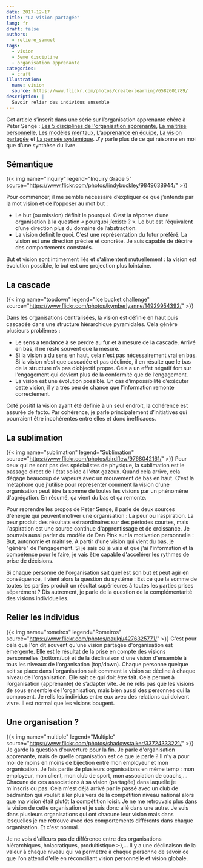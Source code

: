 ```yaml
---
date: 2017-12-17
title: "La vision partagée"
lang: fr
draft: false
authors:
  - retiere_samuel
tags:
  - vision
  - 5eme discipline
  - organisation apprenante
categories:
  - craft
illustration:
  name: vision
  source: https://www.flickr.com/photos/create-learning/6582601789/
description: |
  Savoir relier des individus ensemble
--- 
```

Cet article s’inscrit dans une série sur l’organisation apprenante chère à Peter Senge : [Les 5 disciplines de l'organisation apprenante], [La maitrise personnelle], [Les modèles mentaux], [L’apprenance en équipe], [La vision partagée] et [La pensée systémique].  J’y parle plus de ce qui raisonne en moi que d’une synthèse du livre.

## Sémantique
{{< img name="inquiry" legend="Inquiry Grade 5" source="https://www.flickr.com/photos/lindybuckley/9849638944/" >}}

Pour commencer, il me semble nécessaire d’expliquer ce que j’entends par la mot vision et de l’opposer au mot but :<br>
- Le but (ou mission) définit le pourquoi. C’est la réponse d’une organisation à la question « pourquoi j’existe ? ». Le but est l’équivalent d’une direction plus du domaine de l’abstraction.<br>
- La vision définit le quoi. C’est une représentation du futur préféré. La vision est une direction précise et concrète. Je suis capable de décrire des comportements constatés.

But et vision sont intimement liés et s'alimentent mutuellement : la vision est évolution possible, le but est une projection plus lointaine.

## La cascade
{{< img name="topdown" legend="Ice bucket challenge" source="https://www.flickr.com/photos/kymberlyanne/14929954392/" >}}

Dans les organisations centralisées, la vision est définie en haut puis cascadée dans une structure hiérarchique pyramidales. Cela génère plusieurs problèmes :<br>
- Le sens a tendance à se perdre au fur et à mesure de la cascade. Arrivé en bas, il ne reste souvent que la mesure.<br>
- Si la vision a du sens en haut, cela n’est pas nécessairement vrai en bas. Si la vision n’est que cascadée et pas déclinée, il en résulte que le bas de la structure n’a pas d’objectif propre. Cela a un effet négatif fort sur l’engagement qui devient plus de la conformité que de l’engagement.<br>
- La vision est une évolution possible. En cas d’impossibilité d’exécuter cette vision, il y a très peu de chance que l’information remonte correctement.

Côté positif la vision ayant été définie à un seul endroit, la cohérence est assurée de facto. Par cohérence, je parle principalement d’initiatives qui pourraient être incohérentes entre elles et donc inefficaces.

## La sublimation
{{< img name="sublimation" legend="Sublimation" source="https://www.flickr.com/photos/birdflew/9768042161/" >}}
Pour ceux qui ne sont pas des spécialistes de physique, la sublimation est le passage direct de l'état solide à l'état gazeux. Quand cela arrive, cela dégage beaucoup de vapeurs avec un mouvement de bas en haut. C'est la métaphore que j'utilise pour représenter comment la vision d'une organisation peut être la somme de toutes les visions par un phénomène d'agrégation. En résumé, ça vient du bas et ça remonte.

Pour reprendre les propos de Peter Senge, il parle de deux sources d'énergie qui peuvent motiver une organisation : La peur ou l'aspiration. La peur produit des résultats extraordinaires sur des périodes courtes, mais l'aspiration est une source continue d'apprentissage et de croissance. Je pourrais aussi parler du modèle de Dan Pink sur la motivation personnelle : But, autonomie et maitrise. A partir d'une vision qui vient du bas, je "génère" de l'engagement. Si je sais où je vais et que j'ai l'information et la compétence pour le faire, je vais être capable d'accélérer les rythmes de prise de décisions.

Si chaque personne de l'organisation sait quel est son but et peut agir en conséquence, il vient alors la question du système : Est ce que la somme de toutes les parties produit un résultat supérieures à toutes les parties prises séparément ? Dis autrement, je parle de la question de la complémentarité des visions individuelles.

## Relier les individus
{{< img name="romeiros" legend="Romeiros" source="https://www.flickr.com/photos/paulgi/4276325771/" >}}
C'est pour cela que l'on dit souvent qu'une vision partagée d'organisation est émergente. Elle est le résultat de la prise en compte des visions personnelles (bottom/up) et de la déclinaison d'une vision d'ensemble à tous les niveaux de l'organisation (top/down). Chaque personne quelque soit sa place dans l'organisation sait comment la vision se décline à chaque niveau de l'organisation. Elle sait ce qui doit être fait. Cela permet à l’organisation (apprenante) de s’adapter vite. Je ne relis pas que les visions de sous ensemble de l'organisation, mais bien aussi des personnes qui la composent. Je relis les individus entre eux avec des relations qui doivent vivre. Il est normal que les visions bougent.

## Une organisation ?
{{< img name="multiple" legend="Multiple" source="https://www.flickr.com/photos/shadowstalker/33724333221/" >}}
Je garde la question d'ouverture pour la fin. Je parle d'organisation apprenante, mais de quelle organisation est ce que je parle ? Il  n'y a pour moi de moins en moins de bijection entre mon employeur et mon organisation. Je fais partie de plusieurs organisations en même temp : mon employeur, mon client, mon club de sport, mon association de coachs,... Chacune de ces associations à sa vision (partagée) dans laquelle je m'inscris ou pas. Cela m'est déjà arrivé par le passé avec un club de badminton qui voulait aller plus vers de la compétition niveau national alors que ma vision était plutôt la compétition loisir. Je ne me retrouvais plus dans la vision de cette organisation et je suis donc allé dans une autre. Je suis dans plusieurs organisations qui ont chacune leur vision mais dans lesquelles je me retrouve avec des comportements différents dans chaque organisation. Et c'est normal.

Je ne vois d'ailleurs pas de différence entre des organisations hiérarchiques, holacratiques, produitistique :-),... Il y a une déclinaison de la valeur à chaque niveau qui va permettre à chaque personne de savoir ce que l'on attend d'elle en réconciliant vision personnelle et vision globale.

[Les 5 disciplines de l'organisation apprenante]: /articles/2017-12-22-learning_organization/
[La maitrise personnelle]: /articles/2017-12-18-personal_mastery/
[Les modèles mentaux]: /articles/2017-12-18-mental_models/
[L’apprenance en équipe]: /articles/2017-12-13-team_learning/
[La vision partagée]: /articles/2017-12-17-shared_vision/
[La pensée systémique]: /articles/2017-06-08-system_thinking/
